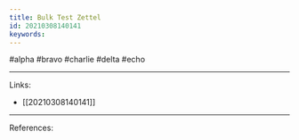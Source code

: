 ```yaml
---
title: Bulk Test Zettel
id: 20210308140141
keywords:
---
```

#alpha #bravo #charlie #delta #echo

---
Links:

- [[20210308140141]]

---
References:
